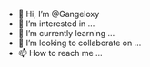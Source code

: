 - 👋 Hi, I’m @Gangeloxy
- 👀 I’m interested in ...
- 🌱 I’m currently learning ...
- 💞️ I’m looking to collaborate on ...
- 📫 How to reach me ...

<!---
Gangeloxy/Gangeloxy is a ✨ special ✨ repository because its `README.md` (this file) appears on your GitHub profile.
You can click the Preview link to take a look at your changes.
--->
